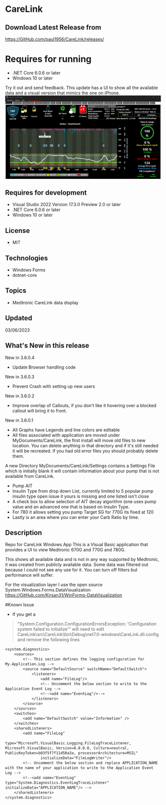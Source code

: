 # CareLink

## Download Latest Release from
https://GitHub.com/paul1956/CareLink/releases/

# Requires for running
- .NET Core 6.0.6 or later
- Windows 10 or later

Try it out and send feedback.
This update has a UI to show all the available data and a visual version that mimics the one on iPhone.
![Same display](https://GitHub.com/paul1956/CareLink/blob/master/Screenshot%202022-10-08%20203350.png?raw=true)

## Requires for development
- Visual Studio 2022 Version 17.3.0 Preview 2.0 or later
- .NET Core 6.0.6 or later
- Windows 10 or later

## License
- MIT

## Technologies
  - Windows Forms
  - dotnet-core

## Topics
- Medtronic CareLink data display

## Updated
03/06/2023

## What's New in this release
New in 3.6.0.4
- Update Browser handling code

New in 3.6.0.3
- Prevent Crash with setting up new users

New in 3.6.0.2
- Improve overlap of Callouts, if you don't like it hovering over a blocked callout will bring it to front.

New in 3.6.0.1
- All Graphs have Legends and line colors are editable
- All files associated with application are moved under MyDocuments/CareLink, the first install will move old files to new location. You can delete anything in that directory and if it's still needed it will be recreated. If you had old error files you should probably delete them.

A new Directory MyDocuments/CareLink/Settings contains a Settings File which is initially blank it will contain information about your pump that is not available from CareLink.

- Pump AIT
- Insulin Type from drop down List, currently limited to 5 popular pump insulin type open issue it yours is missing and one listed isn't close
- A check box to allow selection of AIT decay algorithm (one uses pump value and an advanced one that is based on Insulin Type.
- For 780 it allows setting you pump Target SG for 770G its fixed at 120
- Lastly is an area where you can enter your Carb Ratio by time.

## Description

Repo for CareLink Windows App
This is a Visual Basic application that provides a UI to view Medtronic 670G and 770G and 780G.

This shows all available data and is not in any way supported by Medtronic, it was created from publicly available data.
Some data was filtered out because I could not see any use for it. You can turn off filters but performance will suffer.

For the visualization layer I use the open source
System.Windows.Forms.DataVisualization
https://GitHub.com/Kirsan31/WinForms-DataVisualization

#Known Issue
- If you get a 
> "System.Configuration.ConfigurationErrorsException: 'Configuration system failed to initialize'"
> will need to edit CareLink\src\CareLink\bin\Debug\net7.0-windows\CareLink.dll.config and remove the following lines
```
<system.diagnostics>
    <sources>
        <!-- This section defines the logging configuration for My.Application.Log -->
        <source name="DefaultSource" switchName="DefaultSwitch">
            <listeners>
                <add name="FileLog"/>
                <!-- Uncomment the below section to write to the Application Event Log -->
                <!--<add name="EventLog"/>-->
            </listeners>
        </source>
    </sources>
    <switches>
        <add name="DefaultSwitch" value="Information" />
    </switches>
    <sharedListeners>
        <add name="FileLog"
                type="Microsoft.VisualBasic.Logging.FileLogTraceListener, Microsoft.VisualBasic, Version=8.0.0.0, Culture=neutral, PublicKeyToken=b03f5f7f11d50a3a, processorArchitecture=MSIL"
                initializeData="FileLogWriter"/>
        <!-- Uncomment the below section and replace APPLICATION_NAME with the name of your application to write to the Application Event Log -->
        <!--<add name="EventLog" type="System.Diagnostics.EventLogTraceListener" initializeData="APPLICATION_NAME"/> -->
    </sharedListeners>
</system.diagnostics>
```
